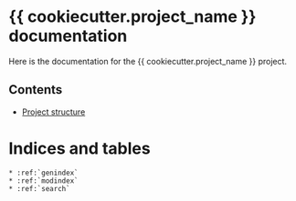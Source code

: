 # {{ cookiecutter.project_name }} documentation

Here is the documentation for the {{ cookiecutter.project_name }} project.

## Contents 

* [Project structure](structure/README.md)

# Indices and tables

```eval_rst
* :ref:`genindex`
* :ref:`modindex`
* :ref:`search`
```
